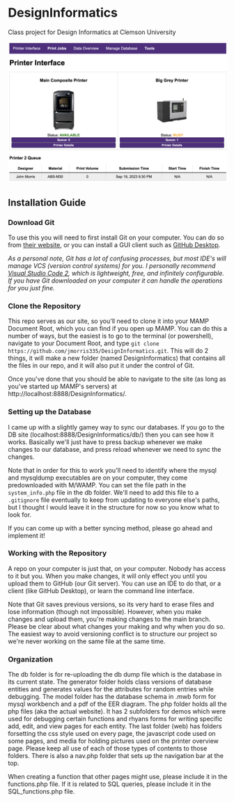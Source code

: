 # DesignInformatics
Class project for Design Informatics at Clemson University

![Image of Printers Overview page with submitted job.](./InterfaceImage.png)

## Installation Guide
### Download Git
To use this you will need to first install Git on your computer. You can do so from [their website](https://git-scm.com/), or you can install a GUI client such as [GitHub Desktop](https://desktop.github.com). 

*As a personal note, Git has a lot of confusing processes, but most IDE's will manage VCS (version control systems) for you. I personally recommend [Visual Studio Code 2](https://code.visualstudio.com/), which is lightweight, free, and infinitely configurable. If you have Git downloaded on your computer it can handle the operations for you just fine.*

### Clone the Repository
This repo serves as our site, so you'll need to clone it into your MAMP Document Root, which you can find if you open up MAMP. You can do this a number of ways, but the easiest is to go to the terminal (or powershell), navigate to your Document Root, and type `git clone https://github.com/jmorris335/DesignInformatics.git`. This will do 2 things, it will make a new folder (named DesignInformatics) that contains all the files in our repo, and it will also put it under the control of Git.

Once you've done that you should be able to navigate to the site (as long as you've started up MAMP's servers) at http://localhost:8888/DesignInformatics/.

### Setting up the Database
I came up with a slightly gamey way to sync our databases. If you go to the DB site (localhost:8888/DesignInformatics/db/) then you can see how it works. Basically we'll just have to press backup whenever we make changes to our database, and press reload whenever we need to sync the changes. 

Note that in order for this to work you'll need to identify where the mysql and mysqldump executables are on your computer, they come predownloaded with M/WAMP. You can set the file path in the `system_info.php` file in the db folder. We'll need to add this file to a `.gitignore` file eventually to keep from updating to everyone else's paths, but I thought I would leave it in the structure for now so you know what to look for. 

If you can come up with a better syncing method, please go ahead and implement it!

### Working with the Repository
A repo on your computer is just that, on your computer. Nobody has access to it but you. When you make changes, it will only effect you until you upload them to GitHub (our Git server). You can use an IDE to do that, or a client (like GitHub Desktop), or learn the command line interface. 

Note that Git saves previous versions, so its very hard to erase files and lose information (though not impossible). However, when you make changes and upload them, you're making changes to the main branch. Please be clear about what changes your making and why when you do so. The easiest way to avoid versioning conflict is to structure our project so we're never working on the same file at the same time.

### Organization
The db folder is for re-uploading the db dump file which is the database in its current state.
The generator folder holds class versions of database entities and generates values for the attributes for random entries while debugging.
The model folder has the database schema in .mwb form for mysql workbench and a pdf of the EER diagram.
The php folder holds all the php files (aka the actual website). It has 2 subfolders for demos which were used for debugging certain functions and rhyans forms for writing specific add, edit, and view pages for each entity.
The last folder (web) has folders forsetting the css style used on every page, the javascript code used on some pages, and media for holding pictures used on the printer overview page. Please keep all use of each of those types of contents to those folders. There is also a nav.php folder that sets up the navigation bar at the top.

When creating a function that other pages might use, please include it in the functions.php file. If it is related to SQL queries, please include it in the SQL_functions.php file. 
